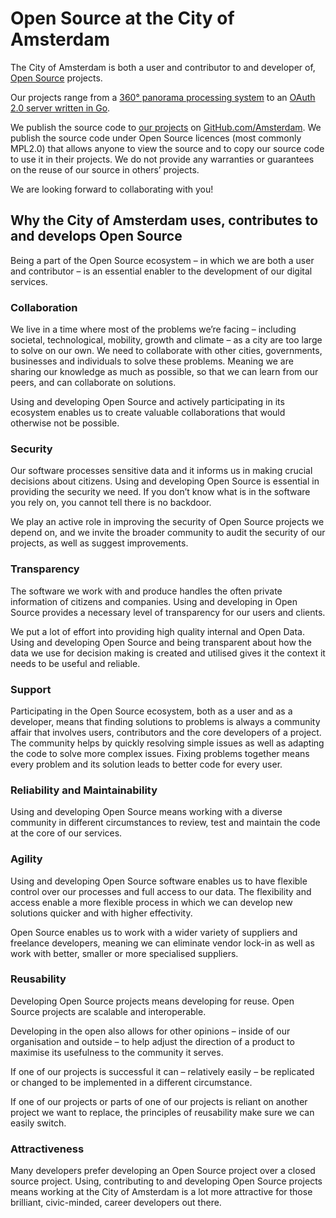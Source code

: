 # Open Source at the City of Amsterdam

The City of Amsterdam is both a user and contributor to and developer of, [Open Source](https://opensource.org/faq#osd) projects. 

Our projects range from a [360° panorama processing system](projects/open-panorama.md) to an [OAuth 2.0 server written in Go](projects/authz.md).

We publish the source code to [our projects](projects/) on [GitHub.com/Amsterdam](http://github.com/amsterdam). We publish the source code under Open Source licences (most commonly MPL2.0) that allows anyone to view the source and to copy our source code to use it in their projects. We do not provide any warranties or guarantees on the reuse of our source in others’ projects.

We are looking forward to collaborating with you!

## Why the City of Amsterdam uses, contributes to and develops Open Source

Being a part of the Open Source ecosystem – in which we are both a user and contributor – is an essential enabler to the development of our digital services.

### Collaboration

We live in a time where most of the problems we’re facing – including societal, technological, mobility, growth and climate – as a city are too large to solve on our own. We need to collaborate with other cities, governments, businesses and individuals to solve these problems. Meaning we are sharing our knowledge as much as possible, so that we can learn from our peers, and can collaborate on solutions.

Using and developing Open Source and actively participating in its ecosystem enables us to create valuable collaborations that would otherwise not be possible.

### Security

Our software processes sensitive data and it informs us in making crucial decisions about citizens. Using and developing Open Source is essential in providing the security we need. If you don’t know what is in the software you rely on, you cannot tell there is no backdoor.

We play an active role in improving the security of Open Source projects we depend on, and we invite the broader community to audit the security of our projects, as well as suggest improvements.

### Transparency

The software we work with and produce handles the often private information of citizens and companies. Using and developing in Open Source provides a necessary level of transparency for our users and clients.

We put a lot of effort into providing high quality internal and Open Data. Using and developing Open Source and being transparent about how the data we use for decision making is created and utilised gives it the context it needs to be useful and reliable.

### Support

Participating in the Open Source ecosystem, both as a user and as a developer, means that finding solutions to problems is always a community affair that involves users, contributors and the core developers of a project. The community helps by quickly resolving simple issues as well as adapting the code to solve more complex issues. Fixing problems together means every problem and its solution leads to better code for every user.

### Reliability and Maintainability

Using and developing Open Source means working with a diverse community in different circumstances to review, test and maintain the code at the core of our services.

### Agility

Using and developing Open Source software enables us to have flexible control over our processes and full access to our data. The flexibility and access enable a more flexible process in which we can develop new solutions quicker and with higher effectivity.

Open Source enables us to work with a wider variety of suppliers and freelance developers, meaning we can eliminate vendor lock-in as well as work with better, smaller or more specialised suppliers.

### Reusability

Developing Open Source projects means developing for reuse. Open Source projects are scalable and interoperable.

Developing in the open also allows for other opinions – inside of our organisation and outside – to help adjust the direction of a product to maximise its usefulness to the community it serves.

If one of our projects is successful it can – relatively easily – be replicated or changed to be implemented in a different circumstance.

If one of our projects or parts of one of our projects is reliant on another project we want to replace, the principles of reusability make sure we can easily switch.

### Attractiveness

Many developers prefer developing an Open Source project over a closed source project. Using, contributing to and developing Open Source projects means working at the City of Amsterdam is a lot more attractive for those brilliant, civic-minded, career developers out there.

